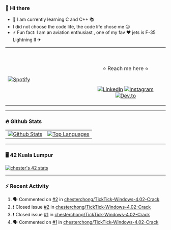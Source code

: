 ### 👋 Hi there
- 🌱 I am currently learning C and C++ 📚
- I did not choose the code life, the code life chose me 😐
- ⚡ Fun fact: I am an aviation enthusiast , one of my fav ♥ jets is F-35 Lightning II ✈

<table width="100%">
  <tr>
  <td width="50%">
    
&nbsp; <br> [![Spotify](https://readme-spotify-chesterchong.vercel.app/api/spotify)](https://open.spotify.com/user/hcchbmbacc1virxans1izbtgq)

  </td>
  <td width="50%">

<br><p align="center"> ⭐ Reach me here ⭐ <br>
    <br><br>
  [![LinkedIn](https://img.shields.io/badge/LinkedIn--white?style=plastic&logo=linkedin)][linkedin]
  [![Instagram](https://img.shields.io/badge/Instagram--white?style=plastic&logo=instagram)][instagram]
  [![Dev.to](https://img.shields.io/badge/Dev.to--white?style=plastic&logo=devdotto)][devto]
</p>
  </td>
  </table>

---

### 🔥 Github Stats

<table>
  <tr>
    <td>
      <a href="https://github-readme-stats-chesterchong.vercel.app"><img src="https://github-readme-stats-chesterchong.vercel.app/api?username=chesterchong&show_icons=true&theme=maroongold" alt="Github Stats" title="Github Stats" /></a>
    </td>
    <td>
      <a href="https://github-readme-stats-chesterchong.vercel.app"><img align="center" src="https://github-readme-stats-chesterchong.vercel.app/api/top-langs/?username=chesterchong&layout=compact&text_color=daf7dc&bg_color=151515" alt="Top Languages" title="Top Languages" /></a>
    </td>
  </tr>
</table>

---

### 🖥️ 42 Kuala Lumpur

[![chester's 42 stats](https://badge42.herokuapp.com/api/stats/cmin-kit?cursus=C%20reloaded&privacyName=true&darkmode=true)](https://github.com/chesterchong)

---

### ⚡ Recent Activity

<!--START_SECTION:activity-->
1. 🗣 Commented on [#2](https://github.com/chesterchong/TickTick-Windows-4.02-Crack/issues/2) in [chesterchong/TickTick-Windows-4.02-Crack](https://github.com/chesterchong/TickTick-Windows-4.02-Crack)
2. ❗️ Closed issue [#2](https://github.com/chesterchong/TickTick-Windows-4.02-Crack/issues/2) in [chesterchong/TickTick-Windows-4.02-Crack](https://github.com/chesterchong/TickTick-Windows-4.02-Crack)
3. ❗️ Closed issue [#1](https://github.com/chesterchong/TickTick-Windows-4.02-Crack/issues/1) in [chesterchong/TickTick-Windows-4.02-Crack](https://github.com/chesterchong/TickTick-Windows-4.02-Crack)
4. 🗣 Commented on [#1](https://github.com/chesterchong/TickTick-Windows-4.02-Crack/issues/1) in [chesterchong/TickTick-Windows-4.02-Crack](https://github.com/chesterchong/TickTick-Windows-4.02-Crack)
<!--END_SECTION:activity-->

[linkedin]: https://www.linkedin.com/in/chesterchongmk/
[instagram]: https://www.instagram.com/chong_mk/
[devto]: https://dev.to/chesterchong/

<!---
chesterchong/chesterchong is a ✨ special ✨ repository because its `README.md` (this file) appears on your GitHub profile.
You can click the Preview link to take a look at your changes.
--->

<!---
- 👋 Hi, I’m @chesterchong
- 👀 I’m interested in ...
- 🌱 I’m currently learning ...
- 💞️ I’m looking to collaborate on ...
- 📫 How to reach me ...
--->
